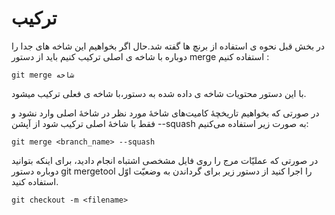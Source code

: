 ترکیب
====

در بخش قبل نحوه ی استفاده از برنچ ها گفته شد.حال اگر بخواهیم این شاخه های جدا را دوباره با شاخه ی اصلی ترکیب کنیم باید از دستور merge استفاده کنیم :

```
git merge شاخه
```

با این دستور محتویات شاخه ی داده شده به دستور،با شاخه ی فعلی ترکیب میشود.

در صورتی که بخواهیم تاریخچهٔ کامیت‌های شاخهٔ مورد نظر در شاخهٔ اصلی وارد نشود و فقط با شاخهٔ اصلی ترکیب شود از آپشن --squash‌ به صورت زیر استفاده می‌کنیم:

```
git merge <branch_name> --squash
```

در صورتی که عملیّات مرج را روی فایل مشخصی اشتباه انجام دادید، برای اینکه بتوانید دوباره دستور git mergetool را اجرا کنید از دستور زیر برای گرداندن به وضعیّت اوّل استفاده کنید.

```
git checkout -m <filename>
```
